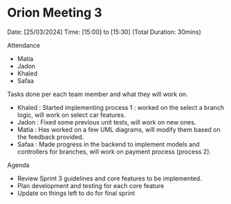 # Orion Meeting 3
Date: [25/03/2024]
Time: [15:00] to [15:30] (Total Duration: 30mins)

Attendance
- Matia 
- Jadon 
- Khaled 
- Safaa

Tasks done per each team member and what they will work on.
- Khaled : Started implementing process 1 : worked on the select a branch logic, will work on select car features.
- Jadon : Fixed some previous unit tests, will work on new ones. 
- Matia : Has worked on a few UML diagrams, will modify them based on the feedback provided.
- Safaa : Made progress in the backend to implement models and controllers for branches, will work on payment process (process 2).

Agenda
- Review Sprint 3 guidelines and core features to be implemented.
- Plan development and testing for each core feature
- Update on things left to do for final sprint
